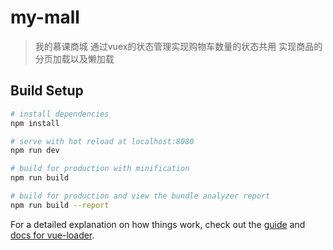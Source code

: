 # my-mall

> 我的慕课商城
> 通过vuex的状态管理实现购物车数量的状态共用
> 实现商品的分页加载以及懒加载

## Build Setup

``` bash
# install dependencies
npm install

# serve with hot reload at localhost:8080
npm run dev

# build for production with minification
npm run build

# build for production and view the bundle analyzer report
npm run build --report
```

For a detailed explanation on how things work, check out the [guide](http://vuejs-templates.github.io/webpack/) and [docs for vue-loader](http://vuejs.github.io/vue-loader).
